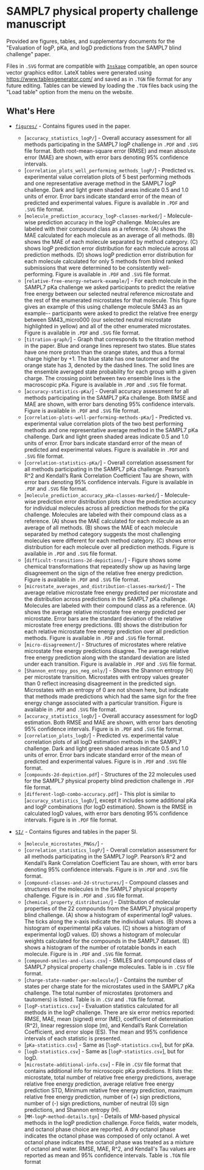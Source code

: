 # SAMPL7 physical property challenge manuscript

Provided are figures, tables, and supplementary documents for the "Evaluation of logP, pKa, and logD predictions from the SAMPL7 blind challenge" paper.

Files in `.SVG` format are compatible with [`Inskape`](https://inkscape.org/) compatible, an open source vector graphics editor.
LateX tables were generated using https://www.tablesgenerator.com/ and saved as in `.TGN` file format for any future editing. Tables can be viewed by loading the `.TGN` files back using the "Load table" option from the menu on the website.

## What's Here
- [`figures/`](figures/) - Contains figures used in the paper.
  - [`accuracy_statistics_logP/`] - Overall accuracy assessment for all methods participating in the SAMPL7 logP challenge in `.PDF` and `.SVG` file format. Both root-mean-square error (RMSE) and mean absolute error (MAE) are shown, with error bars denoting 95% confidence intervals.
  - [`correlation_plots_well_performing_methods_logP/`] - Predicted vs. experimental value correlation plots of 5 best performing methods and one representative average method in the SAMPL7 logP challenge. Dark and light green shaded areas indicate 0.5 and 1.0 units of error. Error bars indicate standard error of the mean of predicted and experimental values. Figure is available in `.PDF` and `.SVG` file format.
  - [`molecule_prediction_accuracy_logP-classes-marked/`] - Molecule-wise prediction accuracy in the logP challenge. Molecules are labeled with their compound class as a reference. (A) shows the MAE calculated for each molecule as an average of all methods. (B) shows the MAE of each molecule separated by method category. (C) shows logP prediction error distribution for each molecule across all prediction methods. (D) shows logP prediction error distribution for each molecule calculated for only 5 methods from blind ranked submissions that were determined to be consistently well-performing. Figure is available in `.PDF` and `.SVG` file format.
  - [`relative-free-energy-network-example/`] - For each molecule in the SAMPL7 pKa challenge we asked participants to predict the relative free energy between our selected neutral reference microstate and the rest of the enumerated microstates for that molecule. This figure gives an example of this using challenge molecule SM43 as an example-- participants were asked to predict the relative free energy between SM43\_micro000 (our selected neutral microstate highlighted in yellow) and all of the other enumerated microstates. Figure is available in `.PDF` and `.SVG` file format.
  - [`titration-graph/`] - Graph that corresponds to the titration method in the paper. Blue and orange lines represent two states. Blue states have one more proton than the orange states, and thus a formal charge higher by +1. The blue state has one tautomer and the orange state has 3, denoted by the dashed lines. The solid lines are the ensemble averaged state probability for each group with a given charge. The crossing point between two ensemble lines is the macroscopic pKa. Figure is available in `.PDF` and `.SVG` file format.
  - [`accuracy-statistics-pKa/`] - Overall accuracy assessment for all methods participating in the SAMPL7 pKa challenge. Both RMSE and MAE are shown, with error bars denoting 95% confidence intervals. Figure is available in `.PDF` and `.SVG` file format.
  - [`correlation-plots-well-performing-methods-pKa/`] - Predicted vs. experimental value correlation plots of the two best performing methods and one representative average method in the SAMPL7 pKa challenge. Dark and light green shaded areas indicate 0.5 and 1.0 units of error. Error bars indicate standard error of the mean of predicted and experimental values. Figure is available in `.PDF` and `.SVG` file format.
  - [`correlation-statistics-pKa/`] - Overall correlation assessment for all methods participating in the SAMPL7 pKa challenge. Pearson’s R^2 and Kendall’s Rank Correlation Coefficient Tau are shown, with error bars denoting 95% confidence intervals. Figure is available in `.PDF` and `.SVG` file format.
  - [`molecule_prediction_accuracy_pKa-classes-marked/`] - Molecule-wise prediction error distribution plots show the prediction accuracy for individual molecules across all prediction methods for the pKa challenge. Molecules are labeled with their compound class as a reference.
  (A) shows the MAE calculated for each molecule as an average of all methods. (B) shows the MAE of each molecule separated by method category suggests the most challenging molecules were different for each method category. (C) shows error distribution for each molecule over all prediction methods. Figure is available in `.PDF` and `.SVG` file format.
  - [`difficult-transitions-2d-depictions/`] - Figure shows some chemical transformations that repeatedly show up as having large disagreement on the sign of the relative free energy prediction. Figure is available in `.PDF` and `.SVG` file format.
  - [`microstate_averages_and_distribution-classes-marked/`] - The average relative microstate free energy predicted per microstate and the distribution across predictions in the SAMPL7 pKa challenge. Molecules are labeled with their compound class as a reference. (A) shows the average relative microstate free energy predicted per microstate. Error bars are the standard deviation of the relative microstate free energy predictions. (B) shows the distribution for each relative microstate free energy prediction over all prediction methods. Figure is available in `.PDF` and `.SVG` file format.
  - [`micro-disagreement/`] - Structures of microstates where relative microstate free energy predictions disagree. The average relative free energy prediction along with the standard deviation are listed under each transition. Figure is available in `.PDF` and `.SVG` file format.
  - [`Shannon_entropy_pos_neg_only/`] - Shows the Shannon entropy (H) per microstate transition. Microstates with entropy values greater than 0 reflect increasing disagreement in the predicted sign. Microstates with an entropy of 0 are not shown here, but indicate that methods made predictions which had the same sign for the free energy change associated with a particular transition. Figure is available in `.PDF` and `.SVG` file format.
  - [`accuracy_statistics_logD/`] - Overall accuracy assessment for logD estimation. Both RMSE and MAE are shown, with error bars denoting 95% confidence intervals. Figure is in `.PDF` and `.SVG` file format.
  - [`correlation_plots_logD/`] - Predicted vs. experimental value correlation plots of all logD estimation methods in the SAMPL7 challenge. Dark and light green shaded areas indicate 0.5 and 1.0 units of error. Error bars indicate standard error of the mean of predicted and experimental values. Figure is in `.PDF` and `.SVG` file format.
  - [`compounds-2d-depiction.pdf`] - Structures of the 22 molecules used for the SAMPL7 physical property blind prediction challenge in `.PDF` file format.
  - [`different-logD-combo-accuracy.pdf`] - This plot is similar to [`accuracy_statistics_logD/`], except it includes some additional pKa and logP combinations (for logD estimation). Shown is the RMSE in calculated logD values, with error bars denoting 95% confidence intervals. Figure is in `.PDF` file format.

- [`SI/`](SI/) - Contains figures and tables in the paper SI.
  - [`molecule_microstates_PNGs/`] -
  - [`correlation_statistics_logP/`] - Overall correlation assessment for all methods participating in the SAMPL7 logP. Pearson’s R^2 and Kendall’s Rank Correlation Coefficient Tau are shown, with error bars denoting 95% confidence intervals. Figure is in `.PDF` and `.SVG` file format.
  - [`compound-classes-and-2d-structures/`] - Compound classes and structures of the molecules in the SAMPL7 physical property challenge. Figure is in `.PDF` and `.SVG` file format.
  - [`chemical_property_distribution/`] - Distribution of molecular properties of the 22 compounds from the SAMPL7 physical property blind challenge. (A) show a histogram of experimental logP values. The ticks along the x-axis indicate the individual values. (B) shows a histogram of experimental pKa values. (C) shows a histogram of experimental logD values. (D) shows a histogram of molecular weights calculated for the compounds in the SAMPL7 dataset. (E) shows a histogram of the number of rotatable bonds in each molecule. Figure is in `.PDF` and `.SVG` file format.
  - [`compound-smiles-and-class.csv`] - SMILES and compound class of SAMPL7 physical property challenge molecules. Table is in `.CSV` file format.
  - [`charge-state-number-per-molecule/`] - Contains the number of states per charge state for the microstates used in the SAMPL7 pKa challenge. The total number of microstates (protomers and tautomers) is listed. Table is in `.CSV` and `.TGN` file format.
  - [`logP-statistics.csv`] - Evaluation statistics calculated for all methods in the logP challenge. There are six error metrics reported: RMSE, MAE, mean (signed) error (ME), coefficient of determination (R^2), linear regression slope (m), and Kendall’s Rank Correlation Coefficient, and error slope (ES). The mean and 95\% confidence intervals of each statistic is presented.
  - [`pKa-statistics.csv`] - Same as [`logP-statistics.csv`], but for pKa.
  - [`logD-statistics.csv`] - Same as [`logP-statistics.csv`], but for logD.
  - [`microstate-additional-info.csv`] - File in `.CSV` file format that contains additional info for microscopic pKa predictions. It lists the: microstate, total number of relative free energy predictions, average relative free energy prediction, average relative free energy prediction STD, Minimum relative free energy prediction, maximum relative free energy prediction, number of (+) sign predictions, number of (-) sign predictions, number of neutral (0) sign predictions, and Shannon entropy (H).
  - [`MM-logP-method-details.tgn`] - Details of MM-based physical methods in the logP prediction challenge. Force fields, water models, and octanol phase choice are reported. A dry octanol phase indicates the octanol phase was composed of only octanol. A wet octanol phase indicates the octanol phase was treated as a mixture of octanol and water. RMSE, MAE, R^2, and Kendall's Tau values are reported as mean and 95% confidence intervals. Table is `.TGN` file format
